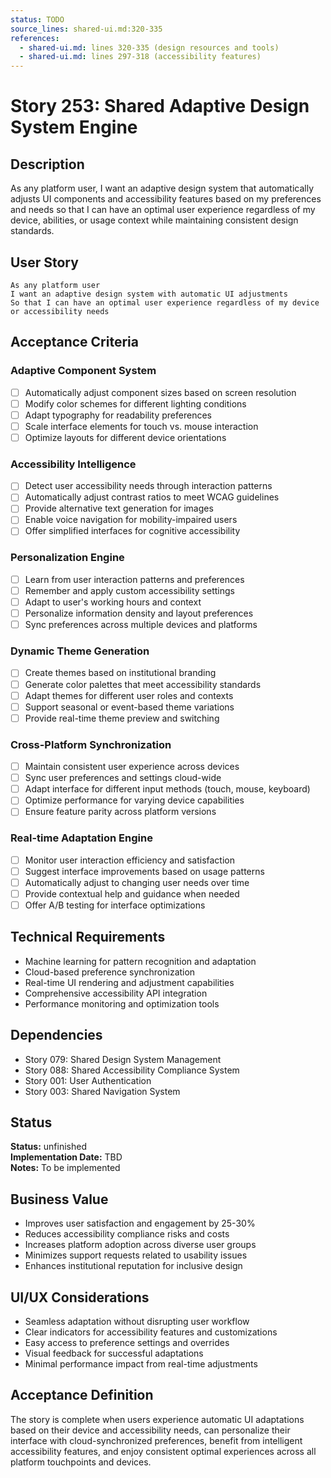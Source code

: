 ```yaml
---
status: TODO
source_lines: shared-ui.md:320-335
references:
  - shared-ui.md: lines 320-335 (design resources and tools)
  - shared-ui.md: lines 297-318 (accessibility features)
---
```


# Story 253: Shared Adaptive Design System Engine

## Description
As any platform user, I want an adaptive design system that automatically adjusts UI components and accessibility features based on my preferences and needs so that I can have an optimal user experience regardless of my device, abilities, or usage context while maintaining consistent design standards.

## User Story
```
As any platform user
I want an adaptive design system with automatic UI adjustments
So that I can have an optimal user experience regardless of my device or accessibility needs
```

## Acceptance Criteria

### Adaptive Component System
- [ ] Automatically adjust component sizes based on screen resolution
- [ ] Modify color schemes for different lighting conditions
- [ ] Adapt typography for readability preferences
- [ ] Scale interface elements for touch vs. mouse interaction
- [ ] Optimize layouts for different device orientations

### Accessibility Intelligence
- [ ] Detect user accessibility needs through interaction patterns
- [ ] Automatically adjust contrast ratios to meet WCAG guidelines
- [ ] Provide alternative text generation for images
- [ ] Enable voice navigation for mobility-impaired users
- [ ] Offer simplified interfaces for cognitive accessibility

### Personalization Engine
- [ ] Learn from user interaction patterns and preferences
- [ ] Remember and apply custom accessibility settings
- [ ] Adapt to user's working hours and context
- [ ] Personalize information density and layout preferences
- [ ] Sync preferences across multiple devices and platforms

### Dynamic Theme Generation
- [ ] Create themes based on institutional branding
- [ ] Generate color palettes that meet accessibility standards
- [ ] Adapt themes for different user roles and contexts
- [ ] Support seasonal or event-based theme variations
- [ ] Provide real-time theme preview and switching

### Cross-Platform Synchronization
- [ ] Maintain consistent user experience across devices
- [ ] Sync user preferences and settings cloud-wide
- [ ] Adapt interface for different input methods (touch, mouse, keyboard)
- [ ] Optimize performance for varying device capabilities
- [ ] Ensure feature parity across platform versions

### Real-time Adaptation Engine
- [ ] Monitor user interaction efficiency and satisfaction
- [ ] Suggest interface improvements based on usage patterns
- [ ] Automatically adjust to changing user needs over time
- [ ] Provide contextual help and guidance when needed
- [ ] Offer A/B testing for interface optimizations

## Technical Requirements
- Machine learning for pattern recognition and adaptation
- Cloud-based preference synchronization
- Real-time UI rendering and adjustment capabilities
- Comprehensive accessibility API integration
- Performance monitoring and optimization tools

## Dependencies
- Story 079: Shared Design System Management
- Story 088: Shared Accessibility Compliance System
- Story 001: User Authentication
- Story 003: Shared Navigation System


## Status
**Status:** unfinished  
**Implementation Date:** TBD  
**Notes:** To be implemented
## Business Value
- Improves user satisfaction and engagement by 25-30%
- Reduces accessibility compliance risks and costs
- Increases platform adoption across diverse user groups
- Minimizes support requests related to usability issues
- Enhances institutional reputation for inclusive design

## UI/UX Considerations
- Seamless adaptation without disrupting user workflow
- Clear indicators for accessibility features and customizations
- Easy access to preference settings and overrides
- Visual feedback for successful adaptations
- Minimal performance impact from real-time adjustments

## Acceptance Definition
The story is complete when users experience automatic UI adaptations based on their device and accessibility needs, can personalize their interface with cloud-synchronized preferences, benefit from intelligent accessibility features, and enjoy consistent optimal experiences across all platform touchpoints and devices.